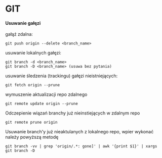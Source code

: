 # GIT
#### Usuwanie gałęzi
gałąź zdalna:
```
git push origin --delete <branch_name>
```
usuwanie lokalnych gałęzi:
```
git branch -d <branch_name>
git branch -D <branch_name> (usuwa bez pytania)
```
usuwanie śledzenia (trackingu) gałęzi nieistniejących:
```
git fetch origin --prune
```
wymuszenie aktualizacji repo zdalnego
```
git remote update origin --prune
```
Odczepienie wiązań branchy już nieinstiejących w zdalnym repo
```
git remote prune origin 
```
Usuwanie branch'y już nieaktulanych z lokalnego repo, wpier wykonać należy powyższą metodę
```
git branch -vv | grep 'origin/.*: gone]' | awk '{print $1}' | xargs git branch -D
```